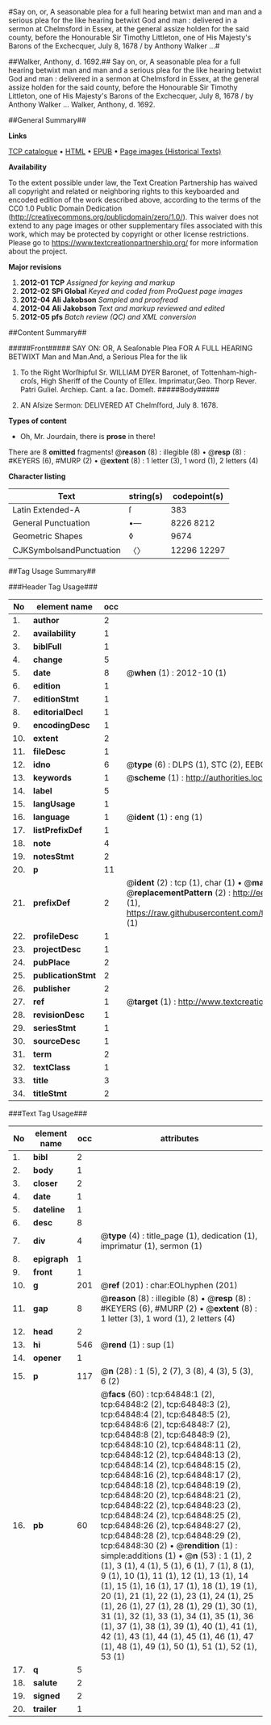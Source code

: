 #Say on, or, A seasonable plea for a full hearing betwixt man and man and a serious plea for the like hearing betwixt God and man : delivered in a sermon at Chelmsford in Essex, at the general assize holden for the said county, before the Honourable Sir Timothy Littleton, one of His Majesty's Barons of the Exchecquer, July 8, 1678 / by Anthony Walker ...#

##Walker, Anthony, d. 1692.##
Say on, or, A seasonable plea for a full hearing betwixt man and man and a serious plea for the like hearing betwixt God and man : delivered in a sermon at Chelmsford in Essex, at the general assize holden for the said county, before the Honourable Sir Timothy Littleton, one of His Majesty's Barons of the Exchecquer, July 8, 1678 / by Anthony Walker ...
Walker, Anthony, d. 1692.

##General Summary##

**Links**

[TCP catalogue](http://www.ota.ox.ac.uk/tcp/)  • 
[HTML](http://tei.it.ox.ac.uk/tcp/Texts-HTML/free/A66/A66711.html)  • 
[EPUB](http://tei.it.ox.ac.uk/tcp/Texts-EPUB/free/A66/A66711.epub) • 
[Page images (Historical Texts)](https://historicaltexts.jisc.ac.uk/eebo-12634713e)

**Availability**

To the extent possible under law, the Text Creation Partnership has waived all copyright and related or neighboring rights to this keyboarded and encoded edition of the work described above, according to the terms of the CC0 1.0 Public Domain Dedication (http://creativecommons.org/publicdomain/zero/1.0/). This waiver does not extend to any page images or other supplementary files associated with this work, which may be protected by copyright or other license restrictions. Please go to https://www.textcreationpartnership.org/ for more information about the project.

**Major revisions**

1. __2012-01__ __TCP__ *Assigned for keying and markup*
1. __2012-02__ __SPi Global__ *Keyed and coded from ProQuest page images*
1. __2012-04__ __Ali Jakobson__ *Sampled and proofread*
1. __2012-04__ __Ali Jakobson__ *Text and markup reviewed and edited*
1. __2012-05__ __pfs__ *Batch review (QC) and XML conversion*

##Content Summary##

#####Front#####
SAY ON: OR, A Seaſonable Plea FOR A FULL HEARING BETWIXT Man and Man.And, a Serious Plea for the lik
1. To the Right Worſhipful Sr. WILLIAM DYER Baronet, of Tottenham-high-croſs, High Sheriff of the County of Eſſex.
Imprimatur,Geo. Thorp Rever. Patri Guliel. Archiep. Cant. a ſac. Domeſt.
#####Body#####

1. AN Aſsize Sermon: DELIVERED AT Chelmſford, July 8. 1678.

**Types of content**

  * Oh, Mr. Jourdain, there is **prose** in there!

There are 8 **omitted** fragments! 
 @__reason__ (8) : illegible (8)  •  @__resp__ (8) : #KEYERS (6), #MURP (2)  •  @__extent__ (8) : 1 letter (3), 1 word (1), 2 letters (4)

**Character listing**


|Text|string(s)|codepoint(s)|
|---|---|---|
|Latin Extended-A|ſ|383|
|General Punctuation|•—|8226 8212|
|Geometric Shapes|◊|9674|
|CJKSymbolsandPunctuation|〈〉|12296 12297|

##Tag Usage Summary##

###Header Tag Usage###

|No|element name|occ|attributes|
|---|---|---|---|
|1.|__author__|2||
|2.|__availability__|1||
|3.|__biblFull__|1||
|4.|__change__|5||
|5.|__date__|8| @__when__ (1) : 2012-10 (1)|
|6.|__edition__|1||
|7.|__editionStmt__|1||
|8.|__editorialDecl__|1||
|9.|__encodingDesc__|1||
|10.|__extent__|2||
|11.|__fileDesc__|1||
|12.|__idno__|6| @__type__ (6) : DLPS (1), STC (2), EEBO-CITATION (1), OCLC (1), VID (1)|
|13.|__keywords__|1| @__scheme__ (1) : http://authorities.loc.gov/ (1)|
|14.|__label__|5||
|15.|__langUsage__|1||
|16.|__language__|1| @__ident__ (1) : eng (1)|
|17.|__listPrefixDef__|1||
|18.|__note__|4||
|19.|__notesStmt__|2||
|20.|__p__|11||
|21.|__prefixDef__|2| @__ident__ (2) : tcp (1), char (1)  •  @__matchPattern__ (2) : ([0-9\-]+):([0-9IVX]+) (1), (.+) (1)  •  @__replacementPattern__ (2) : http://eebo.chadwyck.com/downloadtiff?vid=$1&page=$2 (1), https://raw.githubusercontent.com/textcreationpartnership/Texts/master/tcpchars.xml#$1 (1)|
|22.|__profileDesc__|1||
|23.|__projectDesc__|1||
|24.|__pubPlace__|2||
|25.|__publicationStmt__|2||
|26.|__publisher__|2||
|27.|__ref__|1| @__target__ (1) : http://www.textcreationpartnership.org/docs/. (1)|
|28.|__revisionDesc__|1||
|29.|__seriesStmt__|1||
|30.|__sourceDesc__|1||
|31.|__term__|2||
|32.|__textClass__|1||
|33.|__title__|3||
|34.|__titleStmt__|2||


###Text Tag Usage###

|No|element name|occ|attributes|
|---|---|---|---|
|1.|__bibl__|2||
|2.|__body__|1||
|3.|__closer__|2||
|4.|__date__|1||
|5.|__dateline__|1||
|6.|__desc__|8||
|7.|__div__|4| @__type__ (4) : title_page (1), dedication (1), imprimatur (1), sermon (1)|
|8.|__epigraph__|1||
|9.|__front__|1||
|10.|__g__|201| @__ref__ (201) : char:EOLhyphen (201)|
|11.|__gap__|8| @__reason__ (8) : illegible (8)  •  @__resp__ (8) : #KEYERS (6), #MURP (2)  •  @__extent__ (8) : 1 letter (3), 1 word (1), 2 letters (4)|
|12.|__head__|2||
|13.|__hi__|546| @__rend__ (1) : sup (1)|
|14.|__opener__|1||
|15.|__p__|117| @__n__ (28) : 1 (5), 2 (7), 3 (8), 4 (3), 5 (3), 6 (2)|
|16.|__pb__|60| @__facs__ (60) : tcp:64848:1 (2), tcp:64848:2 (2), tcp:64848:3 (2), tcp:64848:4 (2), tcp:64848:5 (2), tcp:64848:6 (2), tcp:64848:7 (2), tcp:64848:8 (2), tcp:64848:9 (2), tcp:64848:10 (2), tcp:64848:11 (2), tcp:64848:12 (2), tcp:64848:13 (2), tcp:64848:14 (2), tcp:64848:15 (2), tcp:64848:16 (2), tcp:64848:17 (2), tcp:64848:18 (2), tcp:64848:19 (2), tcp:64848:20 (2), tcp:64848:21 (2), tcp:64848:22 (2), tcp:64848:23 (2), tcp:64848:24 (2), tcp:64848:25 (2), tcp:64848:26 (2), tcp:64848:27 (2), tcp:64848:28 (2), tcp:64848:29 (2), tcp:64848:30 (2)  •  @__rendition__ (1) : simple:additions (1)  •  @__n__ (53) : 1 (1), 2 (1), 3 (1), 4 (1), 5 (1), 6 (1), 7 (1), 8 (1), 9 (1), 10 (1), 11 (1), 12 (1), 13 (1), 14 (1), 15 (1), 16 (1), 17 (1), 18 (1), 19 (1), 20 (1), 21 (1), 22 (1), 23 (1), 24 (1), 25 (1), 26 (1), 27 (1), 28 (1), 29 (1), 30 (1), 31 (1), 32 (1), 33 (1), 34 (1), 35 (1), 36 (1), 37 (1), 38 (1), 39 (1), 40 (1), 41 (1), 42 (1), 43 (1), 44 (1), 45 (1), 46 (1), 47 (1), 48 (1), 49 (1), 50 (1), 51 (1), 52 (1), 53 (1)|
|17.|__q__|5||
|18.|__salute__|2||
|19.|__signed__|2||
|20.|__trailer__|1||
